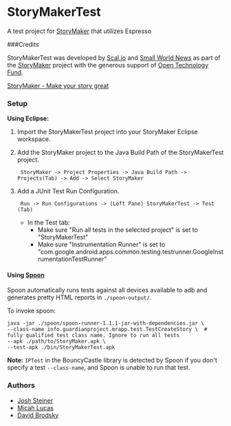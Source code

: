 StoryMakerTest
==============

A test project for [StoryMaker](http://storymaker.cc/) that utilizes Espresso

###Credits

StoryMakerTest was developed by [Scal.io](http://scal.io) and [Small World News](http://smallworldnews.tv/) as part of the [StoryMaker](http://storymaker.cc/) project with the generous support of [Open Technology Fund](https://www.opentechfund.org/).

[StoryMaker - Make your story great](http://storymaker.cc/)

### Setup

**Using Eclipse:**

1. Import the StoryMakerTest project into your StoryMaker Eclipse workspace.

2. Add the StoryMaker project to the Java Build Path of the StoryMakerTest project.

        StoryMaker -> Project Properties -> Java Build Path -> Projects(Tab) -> Add -> Select StoryMaker
        
3. Add a JUnit Test Run Configuration.

	    Run -> Run Configurations -> (Left Pane) StoryMakerTest -> Test (Tab)
	    
   + In the Test tab:
       + Make sure "Run all tests in the selected project" is set to "StoryMakerTest"
       + Make sure "Instrumentation Runner" is set to "com.google.android.apps.common.testing.testrunner.GoogleInstrumentationTestRunner"


#### Using [Spoon](https://github.com/square/spoon)

Spoon automatically runs tests against all devices available to adb and generates pretty HTML reports in `./spoon-output/`. 

To invoke spoon:

    java -jar ./spoon/spoon-runner-1.1.1-jar-with-dependencies.jar \ 
    --class-name info.guardianproject.mrapp.test.TestCreateStory \  # fully qualified test class name. Ignore to run all tests
    --apk ./path/to/StoryMaker.apk \
    --test-apk ./bin/StoryMakerTest.apk

**Note:** `IPTest` in the BouncyCastle library is detected by Spoon if you don't specify a test `--class-name`, and Spoon is unable to run that test.

### Authors

- [Josh Steiner](https://github.com/vitriolix/)
- [Micah Lucas](https://github.com/micahjlucas/)
- [David Brodsky](https://github.com/OnlyInAmerica/)
